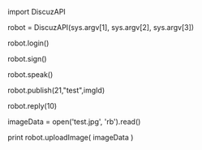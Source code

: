 import DiscuzAPI

robot = DiscuzAPI(sys.argv[1], sys.argv[2], sys.argv[3])

robot.login()

robot.sign()

robot.speak()

robot.publish(21,"test",imgId)

robot.reply(10)

imageData = open('test.jpg', 'rb').read()

print robot.uploadImage( imageData )


